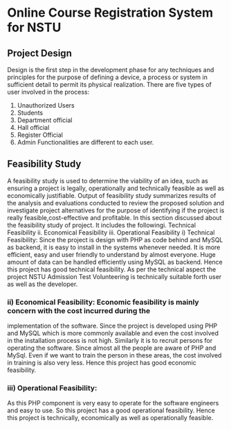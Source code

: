 
# Online Course Registration System for NSTU

## Project Design
Design is the first step in the development phase for any techniques and principles for the purpose 
of defining a device, a process or system in sufficient detail to permit its physical realization.
There are five types of user involved in the process:
1.  Unauthorized Users
2.  Students
3.  Department official
4.  Hall official
5.  Register Official
6.  Admin
Functionalities are different to each user.

## Feasibility Study
A feasibility study is used to determine the viability of an idea, such as ensuring a project is legally, 
operationally and technically feasible as well as economically justifiable. Output of feasibility 
study  summarizes  results  of  the  analysis  and  evaluations  conducted  to  review  the  proposed 
solution and investigate project alternatives for the purpose of identifying  if the project is really 
feasible,cost-effective and profitable.
In this section discussed about the feasibility study of project. It includes the followingi.  Technical Feasibility
ii.  Economical Feasibility
iii.  Operational Feasibility
i)  Technical Feasibility:
Since the project is design with PHP as code behind and MySQL as backend, it is easy to install 
in the systems whenever needed.  It is more  efficient, easy and user friendly to understand by 
almost  everyone.  Huge  amount  of  data  can  be  handled  efficiently  using  MySQL  as  backend. 
Hence this project has good technical feasibility. As per the technical aspect the project NSTU 
Admission Test Volunteering is technically suitable forth user as well as the developer.

### ii)  Economical Feasibility:  Economic feasibility is mainly  concern with the cost incurred during the 
implementation of the software. Since the project is developed using PHP and MySQL which is 
more  commonly  available  and  even  the  cost  involved  in  the  installation  process  is  not  high. 
Similarly it is to recruit persons for operating the software. Since almost all the people are aware 
of PHP and MySql. Even if we want to train the person in these areas, the cost involved in training 
is also very less. Hence this project has good economic feasibility.

### iii)  Operational Feasibility:
As this PHP component is very easy to operate for the software engineers and easy to use. So this 
project has a good operational feasibility. Hence this project is technically, economically as well 
as operationally feasible.
